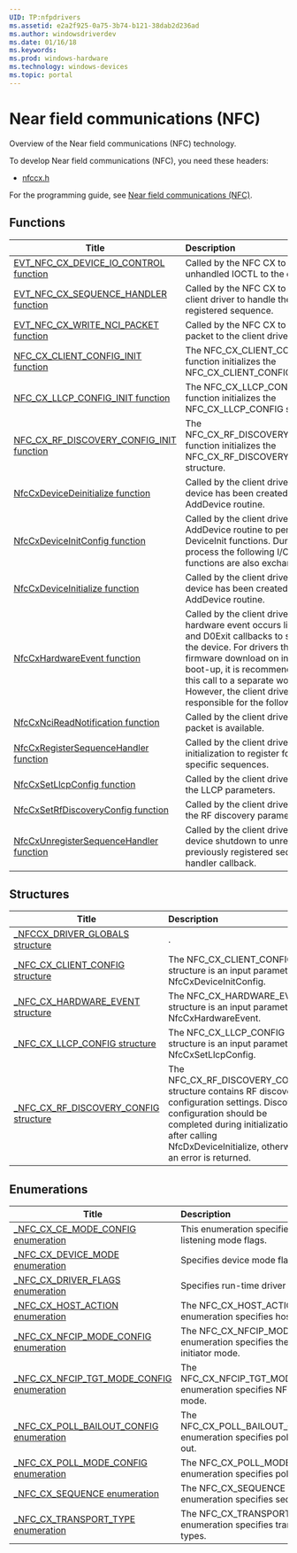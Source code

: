 ```yaml
---
UID: TP:nfpdrivers
ms.assetid: e2a2f925-0a75-3b74-b121-38dab2d236ad
ms.author: windowsdriverdev
ms.date: 01/16/18
ms.keywords: 
ms.prod: windows-hardware
ms.technology: windows-devices
ms.topic: portal
---
```


# Near field communications (NFC)


Overview of the Near field communications (NFC) technology.

To develop Near field communications (NFC), you need these headers:

 * [nfccx.h](..\nfccx\index.md)

For the programming guide, see [Near field communications (NFC)](===404===https://docs.microsoft.com/en-us/windows-hardware/drivers/nfpdrivers).

## Functions

| Title   | Description   |
| ---- |:---- |
| [EVT_NFC_CX_DEVICE_IO_CONTROL function](..\nfccx\nc-nfccx-evt_nfc_cx_device_io_control.md) | Called by the NFC CX to send an unhandled IOCTL to the client driver. |
| [EVT_NFC_CX_SEQUENCE_HANDLER function](..\nfccx\nc-nfccx-evt_nfc_cx_sequence_handler.md) | Called by the NFC CX to notify the client driver to handle the specific registered sequence. |
| [EVT_NFC_CX_WRITE_NCI_PACKET function](..\nfccx\nc-nfccx-evt_nfc_cx_write_nci_packet.md) | Called by the NFC CX to send a write packet to the client driver. |
| [NFC_CX_CLIENT_CONFIG_INIT function](..\nfccx\nf-nfccx-nfc_cx_client_config_init.md) | The NFC_CX_CLIENT_CONFIG_INIT function initializes the NFC_CX_CLIENT_CONFIG structure. |
| [NFC_CX_LLCP_CONFIG_INIT function](..\nfccx\nf-nfccx-nfc_cx_llcp_config_init.md) | The NFC_CX_LLCP_CONFIG_INIT function initializes the NFC_CX_LLCP_CONFIG structure. |
| [NFC_CX_RF_DISCOVERY_CONFIG_INIT function](..\nfccx\nf-nfccx-nfc_cx_rf_discovery_config_init.md) | The NFC_CX_RF_DISCOVERY_CONFIG_INIT function initializes the NFC_CX_RF_DISCOVERY_CONFIG structure. |
| [NfcCxDeviceDeinitialize function](..\nfccx\nf-nfccx-nfccxdevicedeinitialize.md) | Called by the client driver after a WDF device has been created during the AddDevice routine. |
| [NfcCxDeviceInitConfig function](..\nfccx\nf-nfccx-nfccxdeviceinitconfig.md) | Called by the client driver during its AddDevice routine to perform DeviceInit functions. During this process the following I/O callback functions are also exchanged |
| [NfcCxDeviceInitialize function](..\nfccx\nf-nfccx-nfccxdeviceinitialize.md) | Called by the client driver after a WDF device has been created during the AddDevice routine. |
| [NfcCxHardwareEvent function](..\nfccx\nf-nfccx-nfccxhardwareevent.md) | Called by the client driver when a hardware event occurs like D0Entry and D0Exit callbacks to start or stop the device. For drivers that require firmware download on initialization or boot-up, it is recommended to move this call to a separate work item. However, the client driver is responsible for the following |
| [NfcCxNciReadNotification function](..\nfccx\nf-nfccx-nfccxncireadnotification.md) | Called by the client driver when a read packet is available. |
| [NfcCxRegisterSequenceHandler function](..\nfccx\nf-nfccx-nfccxregistersequencehandler.md) | Called by the client driver during initialization to register for handling specific sequences. |
| [NfcCxSetLlcpConfig function](..\nfccx\nf-nfccx-nfccxsetllcpconfig.md) | Called by the client driver to configure the LLCP parameters. |
| [NfcCxSetRfDiscoveryConfig function](..\nfccx\nf-nfccx-nfccxsetrfdiscoveryconfig.md) | Called by the client driver to configure the RF discovery parameters. |
| [NfcCxUnregisterSequenceHandler function](..\nfccx\nf-nfccx-nfccxunregistersequencehandler.md) | Called by the client driver during device shutdown to unregister for the previously registered sequence handler callback. |

## Structures

| Title   | Description   |
| ---- |:---- |
| [_NFCCX_DRIVER_GLOBALS structure](..\nfccx\ns-nfccx-_nfccx_driver_globals.md) | . |
| [_NFC_CX_CLIENT_CONFIG structure](..\nfccx\ns-nfccx-_nfc_cx_client_config.md) | The NFC_CX_CLIENT_CONFIG structure is an input parameter to NfcCxDeviceInitConfig. |
| [_NFC_CX_HARDWARE_EVENT structure](..\nfccx\ns-nfccx-_nfc_cx_hardware_event.md) | The NFC_CX_HARDWARE_EVENT structure is an input parameter to NfcCxHardwareEvent. |
| [_NFC_CX_LLCP_CONFIG structure](..\nfccx\ns-nfccx-_nfc_cx_llcp_config.md) | The NFC_CX_LLCP_CONFIG structure is an input parameter to NfcCxSetLlcpConfig. |
| [_NFC_CX_RF_DISCOVERY_CONFIG structure](..\nfccx\ns-nfccx-_nfc_cx_rf_discovery_config.md) | The NFC_CX_RF_DISCOVERY_CONFIG structure contains RF discovery configuration settings. Discovery configuration should be completed during initialization after calling NfcDxDeviceInitialize, otherwise an error is returned. |

## Enumerations

| Title   | Description   |
| ---- |:---- |
| [_NFC_CX_CE_MODE_CONFIG enumeration](..\nfccx\ne-nfccx-_nfc_cx_ce_mode_config.md) | This enumeration specifies CE listening mode flags. |
| [_NFC_CX_DEVICE_MODE enumeration](..\nfccx\ne-nfccx-_nfc_cx_device_mode.md) | Specifies device mode flags. |
| [_NFC_CX_DRIVER_FLAGS enumeration](..\nfccx\ne-nfccx-_nfc_cx_driver_flags.md) | Specifies run-time driver flags. |
| [_NFC_CX_HOST_ACTION enumeration](..\nfccx\ne-nfccx-_nfc_cx_host_action.md) | The NFC_CX_HOST_ACTION enumeration specifies host actions. |
| [_NFC_CX_NFCIP_MODE_CONFIG enumeration](..\nfccx\ne-nfccx-_nfc_cx_nfcip_mode_config.md) | The NFC_CX_NFCIP_MODE_CONFIG enumeration specifies the NFC-IP initiator mode. |
| [_NFC_CX_NFCIP_TGT_MODE_CONFIG enumeration](..\nfccx\ne-nfccx-_nfc_cx_nfcip_tgt_mode_config.md) | The NFC_CX_NFCIP_TGT_MODE_CONFIG enumeration specifies NFC-IP target mode. |
| [_NFC_CX_POLL_BAILOUT_CONFIG enumeration](..\nfccx\ne-nfccx-_nfc_cx_poll_bailout_config.md) | The NFC_CX_POLL_BAILOUT_CONFIG enumeration specifies poll mode bail out. |
| [_NFC_CX_POLL_MODE_CONFIG enumeration](..\nfccx\ne-nfccx-_nfc_cx_poll_mode_config.md) | The NFC_CX_POLL_MODE_CONFIG enumeration specifies poll mode. |
| [_NFC_CX_SEQUENCE enumeration](..\nfccx\ne-nfccx-_nfc_cx_sequence.md) | The NFC_CX_SEQUENCE enumeration specifies sequences. |
| [_NFC_CX_TRANSPORT_TYPE enumeration](..\nfccx\ne-nfccx-_nfc_cx_transport_type.md) | The NFC_CX_TRANSPORT_TYPE enumeration specifies transport types. |
